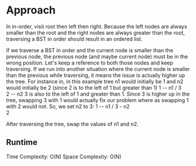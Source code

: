 # Approach
In in-order, visit root then left then right.
Because the left nodes are always smaller than the root and the right nodes are always greater than the root, traversing a BST in order should result in an ordered list.

If we traverse a BST in order and the current node is smaller than the previous node, the previous node (and maybe current node) must be in the wrong position.  Let's keep a reference to both those nodes and keep traversing.  If we run into another situation where the current node is smaller than the previous while traversing, it means the issue is actually higher up the tree.
For instance in, in this example tree n1 would initially be 1 and n2 would initially be 2 (since 2 is to the left of 1 but greater than 1)
   1 -- n1
  /
 3
  \
   2 -- n2
3 is also to the left of 1 and greater than 1.  Since 3 is higher up in the tree, swapping 3 with 1 would actually fix our problem where as swapping 1 with 2 would not.  So, we set n2 to 3:
 1 -- n1
  /
 3 - n2
  \
   2 

After traversing the tree, swap the values of n1 and n2.




## Runtime
Time Complexity: O(N)
Space Complexity: O(N) 

 